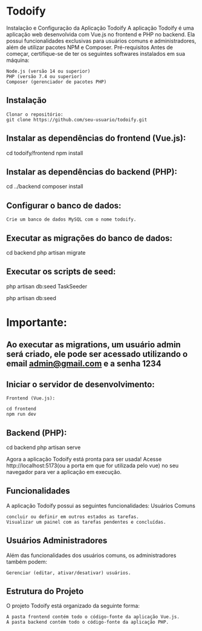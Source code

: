 # Todoify
Instalação e Configuração da Aplicação Todoify
A aplicação Todoify é uma aplicação web desenvolvida com Vue.js no frontend e PHP no backend. Ela possui funcionalidades exclusivas para usuários comuns e administradores, além de utilizar pacotes NPM e Composer.
Pré-requisitos
Antes de começar, certifique-se de ter os seguintes softwares instalados em sua máquina:

    Node.js (versão 14 ou superior)
    PHP (versão 7.4 ou superior)
    Composer (gerenciador de pacotes PHP)

## Instalação

    Clonar o repositório:
    git clone https://github.com/seu-usuario/todoify.git

## Instalar as dependências do frontend (Vue.js):

cd todoify/frontend
npm install

## Instalar as dependências do backend (PHP):

cd ../backend
composer install

## Configurar o banco de dados:

    Crie um banco de dados MySQL com o nome todoify.

## Executar as migrações do banco de dados:

cd backend
php artisan migrate

## Executar os scripts de seed:

php artisan db:seed TaskSeeder

php artisan db:seed

# Importante:
## Ao executar as migrations, um usuário admin será criado, ele pode ser acessado utilizando o email admin@gmail.com e a senha 1234

## Iniciar o servidor de desenvolvimento:

    Frontend (Vue.js):

    cd frontend
    npm run dev

## Backend (PHP):

cd backend
php artisan serve

Agora a aplicação Todoify está pronta para ser usada! Acesse http://localhost:5173(ou a porta em que for utilizada pelo vue) no seu navegador para ver a aplicação em execução.
## Funcionalidades
A aplicação Todoify possui as seguintes funcionalidades:
Usuários Comuns

    concluir ou definir em outros estados as tarefas.
    Visualizar um painel com as tarefas pendentes e concluídas.

## Usuários Administradores
Além das funcionalidades dos usuários comuns, os administradores também podem:

    Gerenciar (editar, ativar/desativar) usuários.

## Estrutura do Projeto
O projeto Todoify está organizado da seguinte forma:

    A pasta frontend contém todo o código-fonte da aplicação Vue.js.
    A pasta backend contém todo o código-fonte da aplicação PHP.
